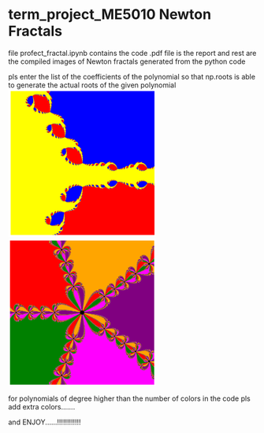 # term_project_ME5010 Newton Fractals
file profect_fractal.ipynb contains the code 
.pdf file is the report and rest are the compiled images of Newton fractals
generated from the python code

pls enter the list of the coefficients of the polynomial so that np.roots is able 
to generate the actual roots of the given polynomial
<img src="Z__3+1j_Z__2+2.png" width="300" height="300"> <img src="final n=5.png" width="300" height="300"> 


for polynomials of degree higher than the number of colors in the code 
pls add extra colors.......


and ENJOY......!!!!!!!!!!!!
